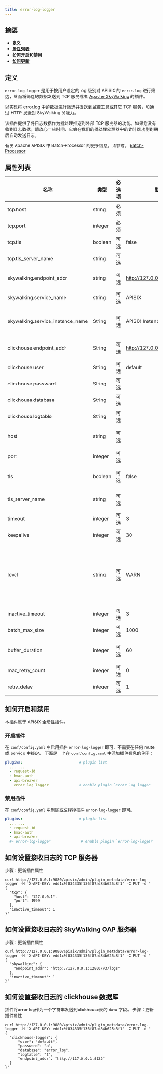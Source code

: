 ```yaml
---
title: error-log-logger
---
```


<!--
#
# Licensed to the Apache Software Foundation (ASF) under one or more
# contributor license agreements.  See the NOTICE file distributed with
# this work for additional information regarding copyright ownership.
# The ASF licenses this file to You under the Apache License, Version 2.0
# (the "License"); you may not use this file except in compliance with
# the License.  You may obtain a copy of the License at
#
#     http://www.apache.org/licenses/LICENSE-2.0
#
# Unless required by applicable law or agreed to in writing, software
# distributed under the License is distributed on an "AS IS" BASIS,
# WITHOUT WARRANTIES OR CONDITIONS OF ANY KIND, either express or implied.
# See the License for the specific language governing permissions and
# limitations under the License.
#
-->

## 摘要

- [**定义**](#定义)
- [**属性列表**](#属性列表)
- [**如何开启和禁用**](#如何开启和禁用)
- [**如何更新**](#如何更新)

## 定义

`error-log-logger` 是用于按用户设定的 log 级别对 APISIX 的 `error.log` 进行筛选，继而将筛选的数据发送到 TCP 服务或者 [Apache SkyWalking](https://skywalking.apache.org/) 的插件。

以实现将 error.log 中的数据进行筛选并发送到监控工具或其它 TCP 服务，和通过 HTTP 发送到 SkyWalking 的能力。

该插件提供了将日志数据作为批处理推送到外部 TCP 服务器的功能。如果您没有收到日志数据，请放心一些时间，它会在我们的批处理处理器中的计时器功能到期后自动发送日志。

有关 Apache APISIX 中 Batch-Processor 的更多信息，请参考。
[Batch-Processor](../batch-processor.md)

## 属性列表

| 名称                              | 类型     | 必选项 | 默认值                          | 有效值   | 描述                                                                              |
| -------------------------------- | ------- | ----- | ------------------------------ | ---------------- | -------------------------------------------------------------------------|
| tcp.host                         | string  | 必须   |                                |                  | TCP 服务的IP地址或主机名                                                    |
| tcp.port                         | integer | 必须   |                                | [0,...]          | 目标端口                                                                  |
| tcp.tls                          | boolean | 可选   | false                          |                  | 用于控制是否执行SSL验证                                                     |
| tcp.tls_server_name              | string  | 可选   |                                |                  | TLS 服务名称标记                                                          |
| skywalking.endpoint_addr         | string  | 可选   | http://127.0.0.1:12900/v3/logs |                  | Skywalking 的 HTTP endpoint 地址，例如：http://127.0.0.1:12800             |
| skywalking.service_name          | string  | 可选   | APISIX                         |                  | skywalking 上报的 service 名称                                            |
| skywalking.service_instance_name | String  | 可选   | APISIX Instance Name           |                  | skywalking 上报的 service 实例名, 如果期望直接获取本机主机名则设置为 `$hostname` |
| clickhouse.endpoint_addr         | String  | 可选   | http://127.0.0.1:8213          |                  |  clickhouse的HTTP endpoint地址，例如 http://127.0.0.1:8213                    |
| clickhouse.user                  | String  | 可选   | default                        |                  |  clickhouse的用户                                                           |
| clickhouse.password              | String  | 可选   |                                |                  |  clickhouse的密码                                                          |
| clickhouse.database              | String  | 可选   |                                |                  |  clickhouse的用于接收log的数据库                                             |
| clickhouse.logtable              | String  | 可选   |                                |                  |  clickhouse的用于接收log的表                                             |
| host                             | string  | 可选   |                                |                  | (`弃用`，替换成`tcp.host`) TCP 服务的IP地址或主机名                           |
| port                             | integer | 可选   |                                | [0,...]          | (`弃用`，替换成`tcp.port`) 目标端口                                         |
| tls                              | boolean | 可选   | false                          |                  | (`弃用`，替换成`tcp.tls`) 用于控制是否执行SSL验证                             |
| tls_server_name                  | string  | 可选   |                                |                  | (`弃用`，替换成`tcp.tls_server_name`) TLS 服务名称标记                       |
| timeout                          | integer | 可选   | 3                              | [1,...]          | 连接和发送数据超时间（以秒为单位）                                             |
| keepalive                        | integer | 可选   | 30                             | [1,...]          | 复用连接时，连接保持的时间（以秒为单位）                                        |
| level                            | string  | 可选   | WARN                           |                  | 进行错误日志筛选的级别，缺省WARN，取值["STDERR", "EMERG", "ALERT", "CRIT", "ERR", "ERROR", "WARN", "NOTICE", "INFO", "DEBUG"]，其中 ERR 与 ERROR 级别一致                                     |
| inactive_timeout                 | integer | 可选   | 3                              | [1,...]          | 刷新缓冲区的最大时间（以秒为单位）                                             |
| batch_max_size                   | integer | 可选   | 1000                           | [1,...]          | 每批的最大大小                                                             |
| buffer_duration                  | integer | 可选   | 60                             | [1,...]          | 必须先处理批次中最旧条目的最长期限（以秒为单位）                                 |
| max_retry_count                  | integer | 可选   | 0                              | [0,...]          | 从处理管道中移除之前的最大重试次数                                             |
| retry_delay                      | integer | 可选   | 1                              | [0,...]          | 如果执行失败，则应延迟执行流程的秒数                                           |

## 如何开启和禁用

本插件属于 APISIX 全局性插件。

### 开启插件

在 `conf/config.yaml` 中启用插件 `error-log-logger` 即可，不需要在任何 route 或 service 中绑定。
下面是一个在 `conf/config.yaml` 中添加插件信息的例子：

```yaml
plugins:                          # plugin list
  ... ...
  - request-id
  - hmac-auth
  - api-breaker
  - error-log-logger              # enable plugin `error-log-logger
```

### 禁用插件

在 `conf/config.yaml` 中删除或注释掉插件 `error-log-logger` 即可。

```yaml
plugins:                          # plugin list
  ... ...
  - request-id
  - hmac-auth
  - api-breaker
  #- error-log-logger              # enable plugin `error-log-logger
```

## 如何设置接收日志的 TCP 服务器

步骤：更新插件属性

```shell
curl http://127.0.0.1:9080/apisix/admin/plugin_metadata/error-log-logger -H 'X-API-KEY: edd1c9f034335f136f87ad84b625c8f1' -X PUT -d '
{
  "tcp": {
    "host": "127.0.0.1",
    "port": 1999
  },
  "inactive_timeout": 1
}'
```

## 如何设置接收日志的 SkyWalking OAP 服务器

步骤：更新插件属性

```shell
curl http://127.0.0.1:9080/apisix/admin/plugin_metadata/error-log-logger -H 'X-API-KEY: edd1c9f034335f136f87ad84b625c8f1' -X PUT -d '
{
  "skywalking": {
    "endpoint_addr": "http://127.0.0.1:12800/v3/logs"
  },
  "inactive_timeout": 1
}'
```

## 如何设置接收日志的 clickhouse 数据库

插件将error log作为一个字符串发送到clickhouse表的 `data` 字段。
步骤：更新插件属性

```shell
curl http://127.0.0.1:9080/apisix/admin/plugin_metadata/error-log-logger -H 'X-API-KEY: edd1c9f034335f136f87ad84b625c8f1' -X PUT -d '
{
  "clickhouse-logger": {
      "user": "default",
      "password": "a",
      "database": "error_log",
      "logtable": "t",
      "endpoint_addr": "http://127.0.0.1:8123"
  }
}'
```
